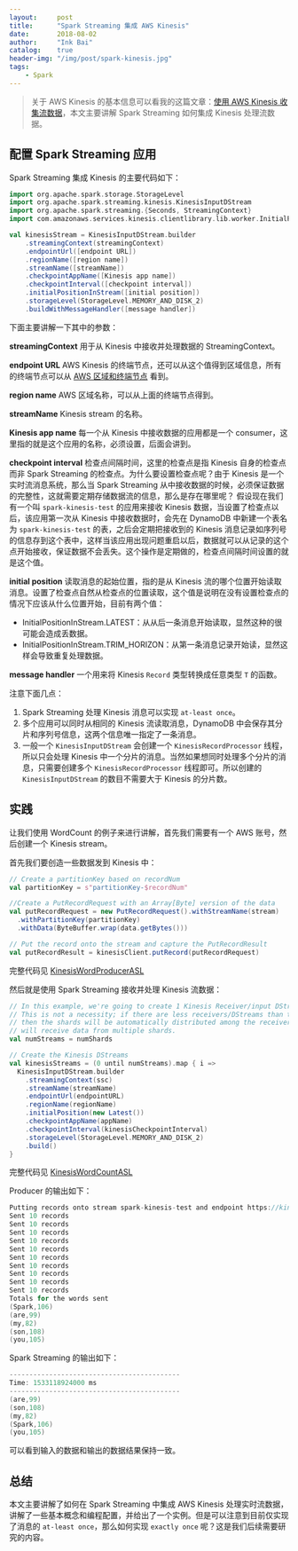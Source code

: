 ```yaml
---
layout:     post
title:      "Spark Streaming 集成 AWS Kinesis"
date:       2018-08-02
author:     "Ink Bai"
catalog:    true
header-img: "/img/post/spark-kinesis.jpg"
tags:
    - Spark
---
```


> 关于 AWS Kinesis 的基本信息可以看我的这篇文章：[使用 AWS Kinesis 收集流数据](http://baixin.ink/2018/05/16/collect-data-with-kinesis/)，本文主要讲解 Spark Streaming 如何集成 Kinesis 处理流数据。

## 配置 Spark Streaming 应用
Spark Streaming 集成 Kinesis 的主要代码如下：

```scala
import org.apache.spark.storage.StorageLevel
import org.apache.spark.streaming.kinesis.KinesisInputDStream
import org.apache.spark.streaming.{Seconds, StreamingContext}
import com.amazonaws.services.kinesis.clientlibrary.lib.worker.InitialPositionInStream

val kinesisStream = KinesisInputDStream.builder
    .streamingContext(streamingContext)
    .endpointUrl([endpoint URL])
    .regionName([region name])
    .streamName([streamName])
    .checkpointAppName([Kinesis app name])
    .checkpointInterval([checkpoint interval])
    .initialPositionInStream([initial position])
    .storageLevel(StorageLevel.MEMORY_AND_DISK_2)
    .buildWithMessageHandler([message handler])
```

下面主要讲解一下其中的参数：

**streamingContext**
用于从 Kinesis 中接收并处理数据的 StreamingContext。

**endpoint URL**
AWS Kinesis 的终端节点，还可以从这个值得到区域信息，所有的终端节点可以从 [AWS 区域和终端节点](https://docs.aws.amazon.com/zh_cn/general/latest/gr/rande.html#ak_region) 看到。

**region name**
AWS 区域名称，可以从上面的终端节点得到。

**streamName**
Kinesis stream 的名称。

**Kinesis app name**
每一个从 Kinesis 中接收数据的应用都是一个 consumer，这里指的就是这个应用的名称，必须设置，后面会讲到。

**checkpoint interval**
检查点间隔时间，这里的检查点是指 Kinesis 自身的检查点而非 Spark Streaming 的检查点。为什么要设置检查点呢？由于 Kinesis 是一个实时流消息系统，那么当 Spark Streaming 从中接收数据的时候，必须保证数据的完整性，这就需要定期存储数据流的信息，那么是存在哪里呢？
假设现在我们有一个叫 `spark-kinesis-test` 的应用来接收 Kinesis 数据，当设置了检查点以后，该应用第一次从 Kinesis 中接收数据时，会先在 DynamoDB 中新建一个表名为 `spark-kinesis-test` 的表，之后会定期把接收到的 Kinesis 消息记录如序列号的信息存到这个表中，这样当该应用出现问题重启以后，数据就可以从记录的这个点开始接收，保证数据不会丢失。这个操作是定期做的，检查点间隔时间设置的就是这个值。

**initial position**
读取消息的起始位置，指的是从 Kinesis 流的哪个位置开始读取消息。设置了检查点自然从检查点的位置读取，这个值是说明在没有设置检查点的情况下应该从什么位置开始，目前有两个值：

- InitialPositionInStream.LATEST：从从后一条消息开始读取，显然这种的很可能会造成丢数据。
- InitialPositionInStream.TRIM_HORIZON：从第一条消息记录开始读，显然这样会导致重复处理数据。

**message handler**
一个用来将 Kinesis `Record` 类型转换成任意类型 `T` 的函数。

注意下面几点：

1. Spark Streaming 处理 Kinesis 消息可以实现 `at-least once`。
2. 多个应用可以同时从相同的 Kinesis 流读取消息，DynamoDB 中会保存其分片和序列号信息，这两个信息唯一指定了一条消息。
3. 一般一个 `KinesisInputDStream` 会创建一个 `KinesisRecordProcessor` 线程，所以只会处理 Kinesis 中一个分片的消息。当然如果想同时处理多个分片的消息，只需要创建多个 `KinesisRecordProcessor` 线程即可。所以创建的 `KinesisInputDStream` 的数目不需要大于 Kinesis 的分片数。

## 实践
让我们使用 WordCount 的例子来进行讲解，首先我们需要有一个 AWS 账号，然后创建一个 Kinesis stream。

首先我们要创造一些数据发到 Kinesis 中：

```scala
// Create a partitionKey based on recordNum
val partitionKey = s"partitionKey-$recordNum"

//Create a PutRecordRequest with an Array[Byte] version of the data
val putRecordRequest = new PutRecordRequest().withStreamName(stream)
  .withPartitionKey(partitionKey)
  .withData(ByteBuffer.wrap(data.getBytes()))

// Put the record onto the stream and capture the PutRecordResult
val putRecordResult = kinesisClient.putRecord(putRecordRequest)
```

完整代码见 [KinesisWordProducerASL](https://github.com/Trigl/spark-learning/blob/master/src/main/scala/ink/baixin/spark/examples/streaming/KinesisWordProducerASL.scala)

然后就是使用 Spark Streaming 接收并处理 Kinesis 流数据：

```scala
// In this example, we're going to create 1 Kinesis Receiver/input DStream for each shard,
// This is not a necessity; if there are less receivers/DStreams than the number of shards,
// then the shards will be automatically distributed among the receivers and each receiver
// will receive data from multiple shards.
val numStreams = numShards

// Create the Kinesis DStreams
val kinesisStreams = (0 until numStreams).map { i =>
  KinesisInputDStream.builder
    .streamingContext(ssc)
    .streamName(streamName)
    .endpointUrl(endpointURL)
    .regionName(regionName)
    .initialPosition(new Latest())
    .checkpointAppName(appName)
    .checkpointInterval(kinesisCheckpointInterval)
    .storageLevel(StorageLevel.MEMORY_AND_DISK_2)
    .build()
}
```

完整代码见 [KinesisWordCountASL](https://github.com/Trigl/spark-learning/blob/master/src/main/scala/ink/baixin/spark/examples/streaming/KinesisWordCountASL.scala)

Producer 的输出如下：

```scala
Putting records onto stream spark-kinesis-test and endpoint https://kinesis.cn-north-1.amazonaws.com.cn at a rate of 10 records per second and 5 words per record
Sent 10 records
Sent 10 records
Sent 10 records
Sent 10 records
Sent 10 records
Sent 10 records
Sent 10 records
Sent 10 records
Sent 10 records
Sent 10 records
Totals for the words sent
(Spark,106)
(are,99)
(my,82)
(son,108)
(you,105)
```

Spark Streaming 的输出如下：

```scala
-------------------------------------------
Time: 1533118924000 ms
-------------------------------------------
(are,99)
(son,108)
(my,82)
(Spark,106)
(you,105)
```

可以看到输入的数据和输出的数据结果保持一致。

## 总结
本文主要讲解了如何在 Spark Streaming 中集成 AWS Kinesis 处理实时流数据，讲解了一些基本概念和编程配置，并给出了一个实例。但是可以注意到目前仅实现了消息的 `at-least once`，那么如何实现 `exactly once` 呢？这是我们后续需要研究的内容。
